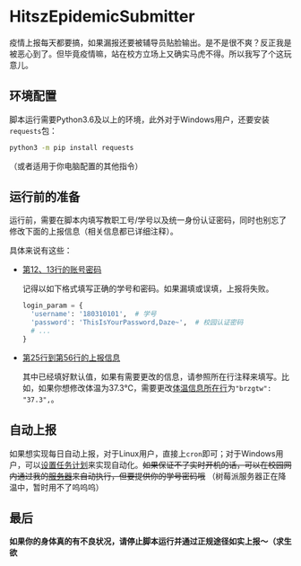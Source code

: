 # HitszEpidemicSubmitter

疫情上报每天都要搞，如果漏报还要被辅导员贴脸输出。是不是很不爽？反正我是被恶心到了。但毕竟疫情嘛，站在校方立场上又确实马虎不得。所以我写了个这玩意儿。

## 环境配置

脚本运行需要Python3.6及以上的环境，此外对于Windows用户，还要安装`requests`包：

```bash
python3 -m pip install requests
```
（或者适用于你电脑配置的其他指令）

## 运行前的准备

运行前，需要在脚本内填写教职工号/学号以及统一身份认证密码，同时也别忘了修改下面的上报信息（相关信息都已详细注释）。

具体来说有这些：

- [第12、13行的账号密码](https://github.com/Sieroy/HitszEpidemicSubmitter/blob/20c2ac53259b123f7e5d5e2199a300b1dbf6fa7b/HITreportor.py#L12)
  
  记得以如下格式填写正确的学号和密码。如果漏填或误填，上报将失败。
  ```python
  login_param = {
    'username': '180310101',  # 学号
    'password': 'ThisIsYourPassword,Daze~',  # 校园认证密码
    # ...
  }
  ```
- [第25行到第56行的上报信息](https://github.com/Sieroy/HitszEpidemicSubmitter/blob/20c2ac53259b123f7e5d5e2199a300b1dbf6fa7b/HITreportor.py#L25)
  
  其中已经填好默认值，如果有需要更改的信息，请参照所在行注释来填写。比如，如果你想修改体温为37.3℃，需要更改[体温信息所在行](https://github.com/Sieroy/HitszEpidemicSubmitter/blob/20c2ac53259b123f7e5d5e2199a300b1dbf6fa7b/HITreportor.py#L37)为`"brzgtw": "37.3",`。

## 自动上报

如果想实现每日自动上报，对于Linux用户，直接上`cron`即可；对于Windows用户，可以[设置任务计划](https://jingyan.baidu.com/article/9080802200cc15fd91c80fcf.html)来实现自动化。~~如果保证不了实时开机的话，可以在校园网内通过我的[服务器](http://10.249.77.65/app/epidemic)来自动执行，但要提供你的学号密码哦~~ （树莓派服务器正在降温中，暂时用不了呜呜呜）

## 最后

**如果你的身体真的有不良状况，请停止脚本运行并通过正规途径如实上报～（求生欲**
